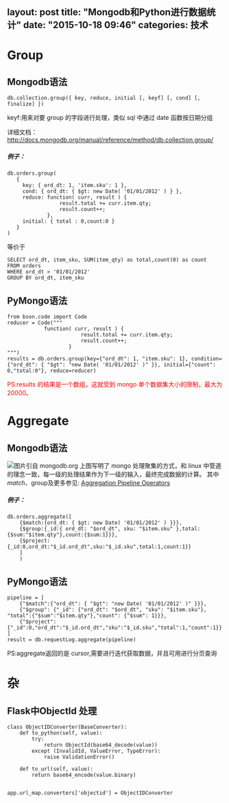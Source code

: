 layout: post
title: "Mongodb和Python进行数据统计"
date: "2015-10-18 09:46"
categories: 技术
---
# Group
## Mongodb语法
`db.collection.group({ key, reduce, initial [, keyf] [, cond] [, finalize] })`

keyf:用来对要 group 的字段进行处理，类似 sql 中通过 date 函数按日期分组

详细文档：http://docs.mongodb.org/manual/reference/method/db.collection.group/
##### 例子：
```
db.orders.group(
   {
     key: { ord_dt: 1, 'item.sku': 1 },
     cond: { ord_dt: { $gt: new Date( '01/01/2012' ) } },
     reduce: function( curr, result ) {
                 result.total += curr.item.qty;
                 result.count++;
             },
     initial: { total : 0,count:0 }
   }
)
```
等价于
```
SELECT ord_dt, item_sku, SUM(item_qty) as total,count(0) as count
FROM orders
WHERE ord_dt > '01/01/2012'
GROUP BY ord_dt, item_sku
```
## PyMongo语法
```
from bson.code import Code
reducer = Code("""
            function( curr, result ) {
                        result.total += curr.item.qty;
                        result.count++;
                    }
""")
results = db.orders.group(key={"ord_dt": 1, "item.sku": 1}, condition={"ord_dt": { "$gt": "new Date( '01/01/2012' )" }}, initial={"count": 0,"total:0"}, reduce=reducer)
```
<font color="red">PS:results 的结果是一个数组，这就受到 mongo 单个数据集大小的限制，最大为20000。</font>

# Aggregate
## Mongodb语法
![图片引自 mongodb.org](http://docs.mongodb.org/manual/_images/aggregation-pipeline.png)
上图写明了 mongo 处理聚集的方式，和 linux 中管道的理念一致，每一级的处理结果作为下一级的输入，最终完成数据的计算。
其中$match、$group及更多参见:
[Aggregation Pipeline Operators](http://docs.mongodb.org/manual/reference/operator/aggregation/)
##### 例子：
```
db.orders.aggregate([
    {$match:{ord_dt: { $gt: new Date( '01/01/2012' ) }}},
    {$group:{_id:{ ord_dt: "$ord_dt", sku: "$item.sku" },total:{$sum:"$item.qty"},count:{$sum:1}}},
    {$project:{_id:0,ord_dt:"$_id.ord_dt",sku:"$_id.sku",total:1,count:1}}
    ]
    )
```
## PyMongo语法
```
pipeline = [
    {"$match":{"ord_dt": { "$gt": "new Date( '01/01/2012' )" }}},
    {"$group": {"_id": {"ord_dt": "$ord_dt", "sku": "$item.sku"}, "total":{"$sum":"$item.qty"},"count": {"$sum": 1}}},
    {"$project":{"_id":0,"ord_dt":"$_id.ord_dt","sku":"$_id.sku","total":1,"count":1}}
]
result = db.requestLog.aggregate(pipeline)
```

PS:aggregate返回的是 cursor,需要进行迭代获取数据，并且可用进行分页查询
# 杂
## Flask中ObjectId 处理
```
class ObjectIDConverter(BaseConverter):
    def to_python(self, value):
        try:
            return ObjectId(base64_decode(value))
        except (InvalidId, ValueError, TypeError):
            raise ValidationError()

    def to_url(self, value):
        return base64_encode(value.binary)


app.url_map.converters['objectid'] = ObjectIDConverter
```
